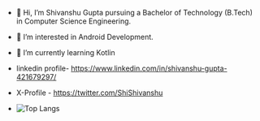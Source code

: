 - 👋 Hi, I’m Shivanshu Gupta pursuing a Bachelor of Technology (B.Tech) in Computer Science Engineering.
- 👀 I’m interested in Android Development.
- 🌱 I’m currently learning Kotlin
  
  
- linkedin profile- https://www.linkedin.com/in/shivanshu-gupta-421679297/
- X-Profile - https://twitter.com/ShiShivanshu
  
- ![Top Langs](https://github-readme-stats.vercel.app/api/top-langs/?username=shivanshu11092003&layout=pie&size_weight=1&count_weight=3&theme=tokyonight&hide=HTML,javascript,css)

 
<!---
shivanshu11092003/shivanshu11092003 is a ✨ special ✨ repository because its `README.md` (this file) appears on your GitHub profile.
You can click the Preview link to take a look at your changes.
--->

